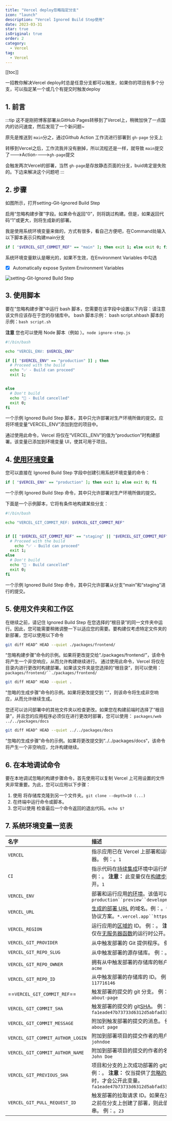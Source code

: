 ```yaml
---
title: "Vercel deploy忽略指定分支"
icon: "launch"
description: "Vercel Ignored Build Step使用"
date: 2023-03-31
star: true
isOriginal: true
order: 2
category:
  - Vercel
tag:
  - Vercel
---
```

[[toc]]

一招教你解决Vercel deploy时总是任意分支都可以触发，如果你的项目有多个分支，可以指定某一个或几个有提交时触发deploy

<!-- more -->

## 1. 前言

:::tip
这不是刚把博客部署从GitHub Pages转移到了Vercel上，稍微加快了一点国内的访问速度，然后发现了一个新问题~

原先是推送到 `main`分之，通过Github Action 工作流进行部署到 `gh-page` 分支上

转移到Vercel之后，工作流我并没有删掉，所以流程还是一样，就导致 `main`提交了--->Action---->`gh-page`提交

会触发两次Vercel的部署，当然 `gh-page`是存放静态页面的分支，buid肯定是失败的。下边来解决这个问题吧
:::

## 2. 步骤

如图所示，打开setting-Git-Ignored Build Step

启用“忽略构建步骤”字段。如果命令返回“0”，则将跳过构建。但是，如果返回代码“1”或更大，则将生成新的部署。

我是使用系统环境变量来做的，方式有很多，看自己方便吧，在Command处输入以下脚本表示只构建main分支

```bash
if [ "$VERCEL_GIT_COMMIT_REF" == "main" ]; then exit 1; else exit 0; fi
```

系统环境变量默认是曝光的，如果不生效，在Environment Variables 中勾选

- [X] Automatically expose System Environment Variables

![setting-Git-Ignored Build Step](https://s3.bmp.ovh/imgs/2023/03/31/5ae4ba35bd181dcf.png)

## 3. 使用脚本

要在“忽略构建步骤”中运行 bash 脚本，您需要在该字段中设置以下内容：请注意该文件应该存在于您的存储库中。 bash 脚本示例： bash script.shbash 脚本的示例：`bash script.sh`

**注意** 您也可以使用 Node 脚本（例如 ）。`node ignore-step.js`

```bash
#!/bin/bash

echo "VERCEL_ENV: $VERCEL_ENV"

if [[ "$VERCEL_ENV" == "production" ]] ; then
  # Proceed with the build
  echo "✅ - Build can proceed"
  exit 1;


else
  # Don't build
  echo "🛑 - Build cancelled"
  exit 0;
fi
```

一个示例 Ignored Build Step 脚本，其中只允许部署对生产环境所做的提交。应将环境变量“VERCEL_ENV”添加到您的项目中。

通过使用此命令，Vercel 将仅在“VERCEL_ENV”的值为“production”时构建部署。该变量已添加到环境变量 UI，使其可用于项目。

## 4. [使用环境变量](#_7-系统环境变量一览表)

您可以直接在 Ignored Build Step 字段中创建引用系统环境变量的命令：

```bash
if [ "$VERCEL_ENV" == "production" ]; then exit 1; else exit 0; fi
```

一个示例 Ignored Build Step 命令，其中只允许部署对生产环境所做的提交。

下面是一个示例脚本，它将有条件地构建某些分支：

```bash
#!/bin/bash

echo "VERCEL_GIT_COMMIT_REF: $VERCEL_GIT_COMMIT_REF"


if [[ "$VERCEL_GIT_COMMIT_REF" == "staging" || "$VERCEL_GIT_COMMIT_REF" == "main"  ]] ; then
  # Proceed with the build
    echo "✅ - Build can proceed"
  exit 1;
else
  # Don't build
  echo "🛑 - Build cancelled"
  exit 0;
fi
```

一个示例 Ignored Build Step 命令，其中只允许部署从分支“main”和“staging”进行的提交。

## 5. 使用文件夹和工作区

在继续之前，请记住 Ignored Build Step 在您选择的“根目录”的同一文件夹中运行。因此，您可能需要稍微调整一下以适应您的需要。要构建仅考虑特定文件夹的新部署，您可以使用以下命令

```bash
git diff HEAD^ HEAD --quiet ./packages/frontend/
```

“忽略构建步骤”命令的示例。如果将更改提交给“./packages/frontend/”，该命令将产生一个非空响应，从而允许构建继续进行。
通过使用此命令，Vercel 将仅在目录内进行更改时构建部署。如果该文件夹是您选择的“根目录”，则可以使用：`packages/frontend/``./packages/frontend/`

```bash
git diff HEAD^ HEAD --quiet .
```

“忽略的生成步骤”命令的示例。如果将更改提交到 “.”，则该命令将生成非空响应，从而允许继续生成。

您还可以访问部署中的其他文件夹以检查更改。如果您在构建前端时选择了“根目录”，并且您的应用程序必须仅在进行更改时部署，您可以使用： `packages/web` `../../packages/docs`

```bash
git diff HEAD^ HEAD --quiet ../../packages/docs
```

“忽略的生成步骤”命令的示例。如果将更改提交到“../../packages/docs“，该命令将产生一个非空响应，允许构建继续。

## 6. 在本地调试命令

要在本地调试忽略的构建步骤命令，首先使用可以复制 Vercel 上可用设置的文件夹非常重要。为此，您可以应用以下步骤：

1. 使用 将存储库克隆到另一个文件夹。`git clone --depth=10 (...)`
2. 在终端中运行命令或脚本。
3. 您可以使用 检查最后一个命令返回的退出代码。`echo $?`

## 7. 系统环境变量一览表

| 名字                               | 描述                                                                                                                                                                                                                                                                                |
| :--------------------------------- | :---------------------------------------------------------------------------------------------------------------------------------------------------------------------------------------------------------------------------------------------------------------------------------- |
| `VERCEL`                         | 指示应用已在 Vercel 上部署和运行的指示器。 例：。`1`                                                                                                                                                                                                                              |
| `CI`                             | 指示代码在[持续集成](https://en.wikipedia.org/wiki/Continuous_integration)环境中运行的指示器。 例：。 **注意：** 此变量仅在[构建步骤](https://vercel.com/docs/concepts/deployments/configure-a-build)期间公开。`1`                                                                |
| `VERCEL_ENV`                     | 部署和运行应用[的环境](https://vercel.com/docs/concepts/projects/environment-variables#environments)。该值可以是 、 或 。`production``preview``development`                                                                                                                          |
| `VERCEL_URL`                     | [生成的部署 URL](https://vercel.com/docs/concepts/deployments/generated-urls) 的域名。例：。该值不包括协议方案。`*.vercel.app``https://`                                                                                                                                             |
| `VERCEL_REGION`                  | 运行应用的[区域的](https://vercel.com/docs/concepts/edge-network/regions) ID。 例：。 **注意：** 此变量仅在[无服务器函数](https://vercel.com/docs/concepts/functions)的运行时公开。`cdg1`                                                                                         |
| `VERCEL_GIT_PROVIDER`            | 从中触发部署的 Git 提供程序。 例：。`github`                                                                                                                                                                                                                                      |
| `VERCEL_GIT_REPO_SLUG`           | 从中触发部署的源存储库。 例：。`my-site`                                                                                                                                                                                                                                          |
| `VERCEL_GIT_REPO_OWNER`          | 拥有从中触发部署的存储库的帐户。 例：。`acme`                                                                                                                                                                                                                                     |
| `VERCEL_GIT_REPO_ID`             | 从中触发部署的存储库的 ID。 例：。`117716146`                                                                                                                                                                                                                                     |
| ==`VERCEL_GIT_COMMIT_REF`==      | 触发部署的提交的 git 分支。 例：。`improve-about-page`                                                                                                                                                                                                                            |
| `VERCEL_GIT_COMMIT_SHA`          | 触发部署的提交的 git[SHA](https://help.github.com/articles/github-glossary/#commit)。 例：。`fa1eade47b73733d6312d5abfad33ce9e4068081`                                                                                                                                               |
| `VERCEL_GIT_COMMIT_MESSAGE`      | 附加到触发部署的提交的消息。 例：。`Update about page`                                                                                                                                                                                                                            |
| `VERCEL_GIT_COMMIT_AUTHOR_LOGIN` | 附加到部署项目的提交作者的用户名。 例：。`johndoe`                                                                                                                                                                                                                                |
| `VERCEL_GIT_COMMIT_AUTHOR_NAME`  | 附加到部署项目的提交的作者的名称。 例：。`John Doe`                                                                                                                                                                                                                               |
| `VERCEL_GIT_PREVIOUS_SHA`        | 项目和分支的上次成功部署的 git[SHA](https://help.github.com/articles/github-glossary/#commit)。 例：。 **注意：** 仅当提供了[忽略的生成步骤](https://vercel.com/docs/concepts/projects/overview#ignored-build-step)时，才会公开此变量。`fa1eade47b73733d6312d5abfad33ce9e4068080` |
| `VERCEL_GIT_PULL_REQUEST_ID`     | 触发部署的拉取请求 ID。如果在发出拉取请求之前在分支上创建了部署，则此值将为空字符串。 例：。`23`                                                                                                                                                                                  |
